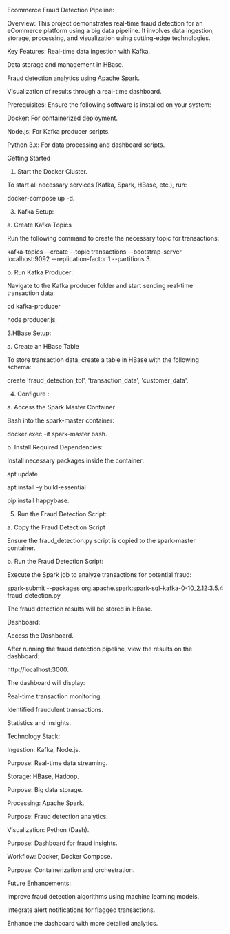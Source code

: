 Ecommerce Fraud Detection Pipeline:

Overview:
This project demonstrates real-time fraud detection for an eCommerce platform using a big data pipeline. It involves data ingestion, storage, processing, and visualization using cutting-edge technologies.

Key Features:
Real-time data ingestion with Kafka.

Data storage and management in HBase.

Fraud detection analytics using Apache Spark.

Visualization of results through a real-time dashboard.



Prerequisites:
Ensure the following software is installed on your system:

Docker: For containerized deployment.

Node.js: For Kafka producer scripts.

Python 3.x: For data processing and dashboard scripts.


Getting Started

1. Start the Docker Cluster.
   
To start all necessary services (Kafka, Spark, HBase, etc.), run:

docker-compose up -d.



3. Kafka Setup:
   
a. Create Kafka Topics

Run the following command to create the necessary topic for transactions:

kafka-topics --create --topic transactions --bootstrap-server localhost:9092 --replication-factor 1 --partitions 3.

b. Run Kafka Producer:

Navigate to the Kafka producer folder and start sending real-time transaction data:

cd kafka-producer

node producer.js.


3.HBase Setup:

a. Create an HBase Table

To store transaction data, create a table in HBase with the following schema:

create 'fraud_detection_tbl', 'transaction_data', 'customer_data'.

4. Configure :

a. Access the Spark Master Container

Bash into the spark-master container:

docker exec -it spark-master bash.

b. Install Required Dependencies:

Install necessary packages inside the container:

apt update

apt install -y build-essential

pip install happybase.



5. Run the Fraud Detection Script:
   
a. Copy the Fraud Detection Script

Ensure the fraud_detection.py script is copied to the spark-master container.

b. Run the Fraud Detection Script:

Execute the Spark job to analyze transactions for potential fraud:

spark-submit --packages org.apache.spark:spark-sql-kafka-0-10_2.12:3.5.4 fraud_detection.py

The fraud detection results will be stored in HBase.




Dashboard:

Access the Dashboard.

After running the fraud detection pipeline, view the results on the dashboard:

http://localhost:3000.



The dashboard will display:

Real-time transaction monitoring.

Identified fraudulent transactions.

Statistics and insights.

Technology Stack:

Ingestion: Kafka, Node.js.

Purpose: Real-time data streaming.

Storage: HBase, Hadoop.

Purpose: Big data storage.

Processing: Apache Spark.

Purpose: Fraud detection analytics.

Visualization: Python (Dash).

Purpose: Dashboard for fraud insights.

Workflow: Docker, Docker Compose.

Purpose: Containerization and orchestration.

Future Enhancements:

Improve fraud detection algorithms using machine learning models.

Integrate alert notifications for flagged transactions.

Enhance the dashboard with more detailed analytics.





